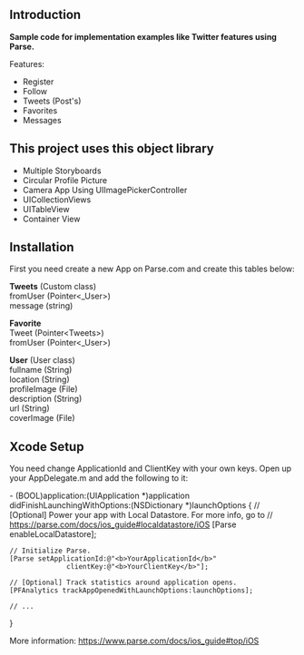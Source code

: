 Introduction
------------

<b>Sample code for implementation examples like Twitter features using Parse.</b>

Features: <br>
* Register
* Follow
* Tweets (Post's)
* Favorites
* Messages
 
This project uses this object library
------------

- Multiple Storyboards
- Circular Profile Picture
- Camera App Using UIImagePickerController
- UICollectionViews
- UITableView
- Container View


Installation
------------

First you need create a new App on Parse.com and create this tables below:

<b>Tweets</b> (Custom class)<br>
fromUser (Pointer\<_User\>)<br>
message (string)<br>

<b>Favorite</b><br>
Tweet (Pointer\<Tweets\>)<br>
fromUser (Pointer\<_User\>)<br>

<b>User</b> (User class)<br>
fullname (String)<br>
location (String)<br>
profileImage (File)<br>
description (String)<br>
url (String)<br>
coverImage (File)<br>

Xcode Setup
------------

You need change ApplicationId and ClientKey with your own keys. Open up your AppDelegate.m and add the following to it:

\- (BOOL)application:(UIApplication *)application didFinishLaunchingWithOptions:(NSDictionary *)launchOptions {
    // [Optional] Power your app with Local Datastore. For more info, go to
    // https://parse.com/docs/ios_guide#localdatastore/iOS
    [Parse enableLocalDatastore];
 
    // Initialize Parse.
    [Parse setApplicationId:@"<b>YourApplicationId</b>"
                  clientKey:@"<b>YourClientKey</b>"];
 
    // [Optional] Track statistics around application opens.
    [PFAnalytics trackAppOpenedWithLaunchOptions:launchOptions];
 
    // ...
}

More information: https://www.parse.com/docs/ios_guide#top/iOS


